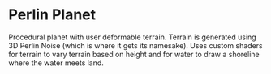 # Perlin Planet
Procedural planet with user deformable terrain. Terrain is generated using 3D Perlin Noise (which is where it gets its namesake). Uses custom shaders for terrain to vary terrain based on height and for water to draw a shoreline where the water meets land.
